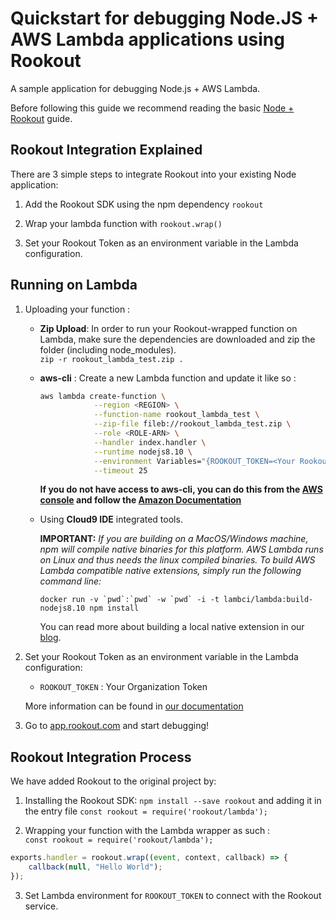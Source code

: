 # Quickstart for debugging Node.JS + AWS Lambda applications using Rookout

A sample application for debugging Node.js + AWS Lambda.

Before following this guide we recommend reading the basic [Node + Rookout] guide.

## Rookout Integration Explained

There are 3 simple steps to integrate Rookout into your existing Node application:

1. Add the Rookout SDK using the npm dependency `rookout`

1. Wrap your lambda function with `rookout.wrap()`

1. Set your Rookout Token as an environment variable in the Lambda configuration.

## Running on Lambda

1. Uploading your function : 
    - **Zip Upload**: In order to run your Rookout-wrapped function on Lambda, make sure the dependencies are downloaded and zip
    the folder (including node_modules).  
    `zip -r rookout_lambda_test.zip .`

    - **aws-cli** : Create a new Lambda function and update it like so :
        ```bash
        aws lambda create-function \
                    --region <REGION> \
                    --function-name rookout_lambda_test \
                    --zip-file fileb://rookout_lambda_test.zip \
                    --role <ROLE-ARN> \
                    --handler index.handler \
                    --runtime nodejs8.10 \
                    --environment Variables="{ROOKOUT_TOKEN=<Your Rookout Token>,ROOKOUT_ROOK_TAGS=lambda}" \
                    --timeout 25
      ```
        **If you do not have access to aws-cli, you can do this from the [AWS console](https://console.aws.amazon.com/lambda/home/functions) and follow the [Amazon Documentation](https://docs.aws.amazon.com/lambda/latest/dg/get-started-create-function.html)**

    - Using **Cloud9 IDE** integrated tools.

        **IMPORTANT:** _If you are building on a MacOS/Windows machine, npm will compile native binaries for this platform. AWS Lambda runs on Linux and thus needs the linux compiled binaries. To build AWS Lambda compatible native extensions, simply run the following command line:_

        ```docker run -v `pwd`:`pwd` -w `pwd` -i -t lambci/lambda:build-nodejs8.10 npm install```

        You can read more about building a local native extension in our [blog](https://www.rookout.com/3_min_hack_for_building_local_native_extensions/).

1. Set your Rookout Token as an environment variable in the Lambda configuration:
    - `ROOKOUT_TOKEN` : Your Organization Token
    
    More information can be found in [our documentation](https://docs.rookout.com/docs/sdk-setup.html)

1. Go to [app.rookout.com](https://app.rookout.com) and start debugging!

## Rookout Integration Process

We have added Rookout to the original project by:
1. Installing the Rookout SDK: `npm install --save rookout` and adding it in the entry file `const rookout = require('rookout/lambda');`

2. Wrapping your function with the Lambda wrapper as such :  
`const rookout = require('rookout/lambda');`

```javascript
exports.handler = rookout.wrap((event, context, callback) => {
    callback(null, "Hello World");
});
```
    
3. Set Lambda environment for `ROOKOUT_TOKEN` to connect with the Rookout service.    

[Node + Rookout]: https://docs.rookout.com/docs/sdk-setup.html
